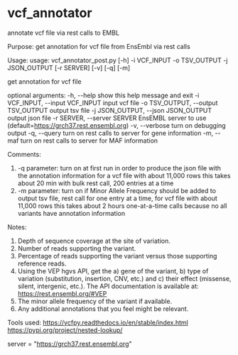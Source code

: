 # vcf_annotator
annotate vcf file via rest calls to EMBL

Purpose:
get annotation for vcf file from EnsEmbl via rest calls

Usage:
usage: vcf_annotator_post.py [-h] -i VCF_INPUT -o TSV_OUTPUT -j JSON_OUTPUT [-r SERVER] [-v] [-q] [-m]

get annotation for vcf file

optional arguments:
  -h, --help            show this help message and exit
  -i VCF_INPUT, --input VCF_INPUT
                        input vcf file
  -o TSV_OUTPUT, --output TSV_OUTPUT
                        output tsv file
  -j JSON_OUTPUT, --json JSON_OUTPUT
                        output json file
  -r SERVER, --server SERVER
                        EnsEMBL server to use (default=https://grch37.rest.ensembl.org)
  -v, --verbose         turn on debugging output
  -q, --query           turn on rest calls to server for gene information
  -m, --maf             turn on rest calls to server for MAF information

Comments:
1) -q parameter: turn on at first run in order to produce the json file with the annotation information
   for a vcf file with about 11,000 rows this takes about 20 min with bulk rest call, 200 entries at a time
2) -m parameter: turn on if Minor Allele Frequency should be added to output tsv file,
   rest call for one entry at a time, for vcf file with about 11,000 rows this takes about 2 hours
   one-at-a-time calls because no all variants have annotation information

Notes:
1. Depth of sequence coverage at the site of variation.
2. Number of reads supporting the variant.
3. Percentage of reads supporting the variant versus those supporting reference reads.
4. Using the VEP hgvs API, get the
   a) gene of the variant,
   b) type of variation (substitution, insertion, CNV, etc.) and
   c) their effect (missense, silent, intergenic, etc.).
   The API documentation is available at: https://rest.ensembl.org/#VEP
5. The minor allele frequency of the variant if available.
6. Any additional annotations that you feel might be relevant.

Tools used:
https://vcfpy.readthedocs.io/en/stable/index.html
https://pypi.org/project/nested-lookup/

server = "https://grch37.rest.ensembl.org"
